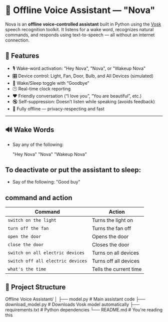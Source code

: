 # 🧠 Offline Voice Assistant — "Nova"

Nova is an **offline voice-controlled assistant** built in Python using the [Vosk](https://alphacephei.com/vosk/) speech recognition toolkit. It listens for a wake word, recognizes natural commands, and responds using text-to-speech — all without an internet connection.

## 🌟 Features

- 🎙️ Wake-word activation: "Hey Nova", "Nova", or "Wakeup Nova"
- 🎛️ Device control: Light, Fan, Door, Bulb, and All Devices (simulated)
- 🔁 Wake/Sleep toggle with “Goodbye”
- 🕒 Real-time clock reporting
- ❤️ Friendly conversation (“I love you”, “You are beautiful”, etc.)
- 🔇 Self-suppression: Doesn’t listen while speaking (avoids feedback)
- 🧠 Fully offline — privacy-respecting and fast

---

## 🔊 Wake Words
-  Say any of the following:

    "Hey Nova"
      "Nova"
    "Wakeup Nova"

## To deactivate or put the assistant to sleep:
-  Say of the following:
     "Good buy"

## command and action

| Command                           | Action                  |
| --------------------------------- | ----------------------- |
| `switch on the light`             | Turns the light on      |
| `turn off the fan`                | Turns the fan off       |
| `open the door`                   | Opens the door          |
| `close the door`                  | Closes the door         |
| `switch on all electric devices`  | Turns on all devices    |
| `switch off all electric devices` | Turns off all devices   |
| `what's the time`                 | Tells the current time  |
            
   

## 📂 Project Structure

Offline Voice Assistant/
│
├── model.py # Main assistant code
├── download_model.py # Downloads Vosk model automatically
├── requirements.txt # Python dependencies
└── README.md # You're reading this
